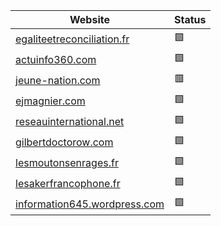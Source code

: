 | Website                 | Status                |
| ----------------------- | --------------------- |
| [egaliteetreconciliation.fr](https://egaliteetreconciliation.fr/) | :green_square: |
| [actuinfo360.com](https://Actuinfo360.com) | :green_square: |
| [jeune-nation.com](https://jeune-nation.com/) | :red_square: |
| [ejmagnier.com](https://ejmagnier.com/) | :green_square: |
| [reseauinternational.net](https://reseauinternational.net/) | :green_square: |
| [gilbertdoctorow.com](https://gilbertdoctorow.com/) | :green_square: |
| [lesmoutonsenrages.fr](https://lesmoutonsenrages.fr/) | :green_square: |
| [lesakerfrancophone.fr](https://lesakerfrancophone.fr/) | :green_square: |
| [information645.wordpress.com](https://information645.wordpress.com/) | :green_square: |